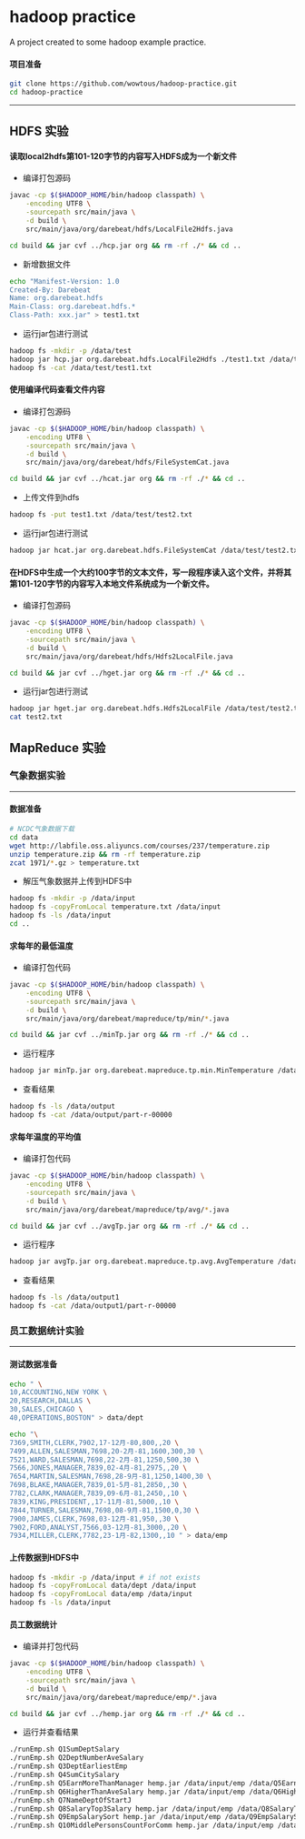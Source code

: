 # hadoop practice

A project created to some hadoop example practice. 

#### 项目准备
```sh
git clone https://github.com/wowtous/hadoop-practice.git
cd hadoop-practice
```

---

## HDFS 实验

#### 读取local2hdfs第101-120字节的内容写入HDFS成为一个新文件

+ 编译打包源码
```sh
javac -cp $($HADOOP_HOME/bin/hadoop classpath) \
    -encoding UTF8 \
    -sourcepath src/main/java \
    -d build \
    src/main/java/org/darebeat/hdfs/LocalFile2Hdfs.java

cd build && jar cvf ../hcp.jar org && rm -rf ./* && cd ..
```

+ 新增数据文件
```sh
echo "Manifest-Version: 1.0
Created-By: Darebeat
Name: org.darebeat.hdfs
Main-Class: org.darebeat.hdfs.*
Class-Path: xxx.jar" > test1.txt
```

+ 运行jar包进行测试
```sh
hadoop fs -mkdir -p /data/test
hadoop jar hcp.jar org.darebeat.hdfs.LocalFile2Hdfs ./test1.txt /data/test/test1.txt
hadoop fs -cat /data/test/test1.txt
```

#### 使用编译代码查看文件内容

+ 编译打包源码
```sh
javac -cp $($HADOOP_HOME/bin/hadoop classpath) \
    -encoding UTF8 \
    -sourcepath src/main/java \
    -d build \
    src/main/java/org/darebeat/hdfs/FileSystemCat.java

cd build && jar cvf ../hcat.jar org && rm -rf ./* && cd ..
```

+ 上传文件到hdfs
```sh
hadoop fs -put test1.txt /data/test/test2.txt
```

+ 运行jar包进行测试
```sh
hadoop jar hcat.jar org.darebeat.hdfs.FileSystemCat /data/test/test2.txt
```

#### 在HDFS中生成一个大约100字节的文本文件，写一段程序读入这个文件，并将其第101-120字节的内容写入本地文件系统成为一个新文件。

+ 编译打包源码
```sh
javac -cp $($HADOOP_HOME/bin/hadoop classpath) \
    -encoding UTF8 \
    -sourcepath src/main/java \
    -d build \
    src/main/java/org/darebeat/hdfs/Hdfs2LocalFile.java

cd build && jar cvf ../hget.jar org && rm -rf ./* && cd ..
```

+ 运行jar包进行测试
```sh
hadoop jar hget.jar org.darebeat.hdfs.Hdfs2LocalFile /data/test/test2.txt test2.txt
cat test2.txt
```

## MapReduce 实验

### 气象数据实验
---

#### 数据准备
```sh
# NCDC气象数据下载
cd data
wget http://labfile.oss.aliyuncs.com/courses/237/temperature.zip
unzip temperature.zip && rm -rf temperature.zip
zcat 1971/*.gz > temperature.txt
```

+ 解压气象数据并上传到HDFS中

```sh
hadoop fs -mkdir -p /data/input
hadoop fs -copyFromLocal temperature.txt /data/input
hadoop fs -ls /data/input
cd ..
```

#### 求每年的最低温度
+ 编译打包代码
```sh
javac -cp $($HADOOP_HOME/bin/hadoop classpath) \
    -encoding UTF8 \
    -sourcepath src/main/java \
    -d build \
    src/main/java/org/darebeat/mapreduce/tp/min/*.java

cd build && jar cvf ../minTp.jar org && rm -rf ./* && cd ..
```

+ 运行程序
```sh
hadoop jar minTp.jar org.darebeat.mapreduce.tp.min.MinTemperature /data/input/temperature.txt /data/output
```

+ 查看结果
```sh
hadoop fs -ls /data/output
hadoop fs -cat /data/output/part-r-00000
```

#### 求每年温度的平均值
+ 编译打包代码
```sh
javac -cp $($HADOOP_HOME/bin/hadoop classpath) \
    -encoding UTF8 \
    -sourcepath src/main/java \
    -d build \
    src/main/java/org/darebeat/mapreduce/tp/avg/*.java

cd build && jar cvf ../avgTp.jar org && rm -rf ./* && cd ..
```

+ 运行程序
```sh
hadoop jar avgTp.jar org.darebeat.mapreduce.tp.avg.AvgTemperature /data/input/temperature.txt /data/output1
```

+ 查看结果
```sh
hadoop fs -ls /data/output1
hadoop fs -cat /data/output1/part-r-00000
```

### 员工数据统计实验
---

#### 测试数据准备
```sh
echo " \
10,ACCOUNTING,NEW YORK \
20,RESEARCH,DALLAS \
30,SALES,CHICAGO \
40,OPERATIONS,BOSTON" > data/dept

echo "\
7369,SMITH,CLERK,7902,17-12月-80,800,,20 \
7499,ALLEN,SALESMAN,7698,20-2月-81,1600,300,30 \
7521,WARD,SALESMAN,7698,22-2月-81,1250,500,30 \
7566,JONES,MANAGER,7839,02-4月-81,2975,,20 \
7654,MARTIN,SALESMAN,7698,28-9月-81,1250,1400,30 \
7698,BLAKE,MANAGER,7839,01-5月-81,2850,,30 \
7782,CLARK,MANAGER,7839,09-6月-81,2450,,10 \
7839,KING,PRESIDENT,,17-11月-81,5000,,10 \
7844,TURNER,SALESMAN,7698,08-9月-81,1500,0,30 \
7900,JAMES,CLERK,7698,03-12月-81,950,,30 \
7902,FORD,ANALYST,7566,03-12月-81,3000,,20 \
7934,MILLER,CLERK,7782,23-1月-82,1300,,10 " > data/emp
```

#### 上传数据到HDFS中

```sh
hadoop fs -mkdir -p /data/input # if not exists
hadoop fs -copyFromLocal data/dept /data/input
hadoop fs -copyFromLocal data/emp /data/input
hadoop fs -ls /data/input
```

#### 员工数据统计
+ 编译并打包代码
```sh
javac -cp $($HADOOP_HOME/bin/hadoop classpath) \
    -encoding UTF8 \
    -sourcepath src/main/java \
    -d build \
    src/main/java/org/darebeat/mapreduce/emp/*.java

cd build && jar cvf ../hemp.jar org && rm -rf ./* && cd ..
```

+ 运行并查看结果
```sh
./runEmp.sh Q1SumDeptSalary
./runEmp.sh Q2DeptNumberAveSalary
./runEmp.sh Q3DeptEarliestEmp
./runEmp.sh Q4SumCitySalary
./runEmp.sh Q5EarnMoreThanManager hemp.jar /data/input/emp /data/Q5EarnMoreThanManager
./runEmp.sh Q6HigherThanAveSalary hemp.jar /data/input/emp /data/Q6HigherThanAveSalary
./runEmp.sh Q7NameDeptOfStartJ
./runEmp.sh Q8SalaryTop3Salary hemp.jar /data/input/emp /data/Q8SalaryTop3Salary
./runEmp.sh Q9EmpSalarySort hemp.jar /data/input/emp /data/Q9EmpSalarySort
./runEmp.sh Q10MiddlePersonsCountForComm hemp.jar /data/input/emp /data/Q10MiddlePersonsCountForComm
```
